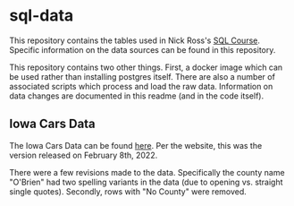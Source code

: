 # sql-data

This repository contains the tables used in Nick Ross's [SQL Course](https://www.nickross.site/datamanagement/). Specific information on the data sources can be found in this repository.

This repository contains two other things. First, a docker image which can be used rather than installing postgres itself. There are also a number of associated scripts which process and load the raw data. Information on data changes are documented in this readme (and in the code itself).


## Iowa Cars Data

The Iowa Cars Data can be found [here](https://data.iowa.gov/Transportation-Operations/Vehicle-Registrations-and-Fees-by-Year-and-County/q98y-3bph). Per the website, this was the version released on February 8th, 2022. 

There were a few revisions made to the data. Specifically the county name "O'Brien" had two spelling variants in the data (due to opening vs. straight single quotes). Secondly, rows with "No County" were removed. 